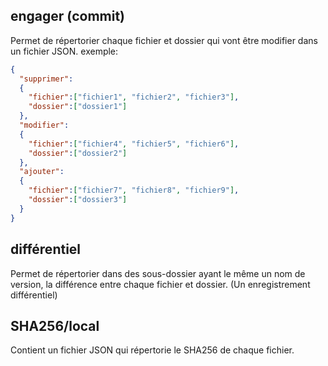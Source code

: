 ## engager (commit)
Permet de répertorier chaque fichier et dossier qui vont être modifier dans un fichier JSON.
exemple:
```json
{
  "supprimer":
  {
    "fichier":["fichier1", "fichier2", "fichier3"],
    "dossier":["dossier1"]
  },
  "modifier":
  {
    "fichier":["fichier4", "fichier5", "fichier6"],
    "dossier":["dossier2"]
  },
  "ajouter":
  {
    "fichier":["fichier7", "fichier8", "fichier9"],
    "dossier":["dossier3"]
  }
}
```

## différentiel
Permet de répertorier dans des sous-dossier ayant le même un nom de version,
la différence entre chaque fichier et dossier. (Un enregistrement différentiel)

## SHA256/local
Contient un fichier JSON qui répertorie le SHA256 de chaque fichier.